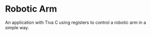 # Robotic Arm

An application with Tiva C using registers to control a robotic arm in a simple way.
